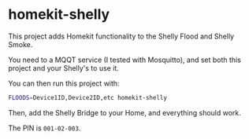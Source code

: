 # homekit-shelly

This project adds Homekit functionality to the Shelly Flood and Shelly Smoke.

You need to a MQQT service (I tested with Mosquitto), and set both this project
and your Shelly's to use it.

You can then run this project with:

```bash
FLOODS=Device1ID,Device2ID,etc homekit-shelly
```

Then, add the Shelly Bridge to your Home, and everything should work.

The PIN is `001-02-003`.
